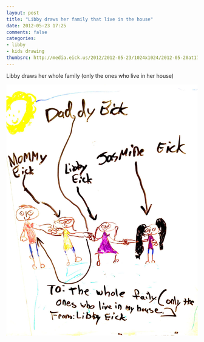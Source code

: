 ```yaml
---
layout: post
title: "Libby draws her family that live in the house"
date: 2012-05-23 17:25
comments: false
categories: 
- libby
- kids drawing
thumbsrc: http://media.eick.us/2012/2012-05-23/1024x1024/2012-05-20at17.02.55.jpg
---
```

Libby draws her whole family (only the ones who live in her house)



![Libby draws her whole family](/assets/images/2012/2012-05-23/2012-05-20at17.02.55.jpg)
